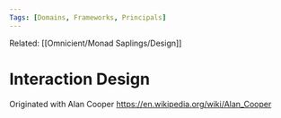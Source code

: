 ```yaml
---
Tags: [Domains, Frameworks, Principals]
---
```

Related: [[Omnicient/Monad Saplings/Design]]
# Interaction Design

Originated with Alan Cooper
https://en.wikipedia.org/wiki/Alan_Cooper
